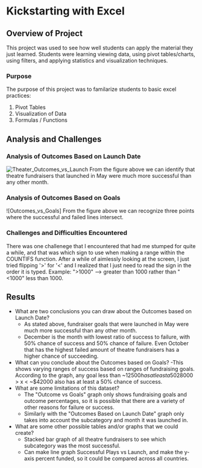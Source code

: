 # Kickstarting with Excel

## Overview of Project
This project was used to see how well students can apply the material they just learned. Students were learning viewing data, using pivot tables/charts, using filters, and applying statistics and visualization techniques.

### Purpose
The purpose of this project was to familarize students to basic excel practices:
1. Pivot Tables
2. Visualization of Data
3. Formulas / Functions

## Analysis and Challenges

### Analysis of Outcomes Based on Launch Date
![Theater_Outcomes_vs_Launch](path/to/Theater_Outcomes_vs_Launch.png)
From the figure above we can identify that theatre fundraisers that launched in May were much more successful than any other month.

### Analysis of Outcomes Based on Goals
![Outcomes_vs_Goals]
From the figure above we can recognize three points where the successful and failed lines intersect. 

### Challenges and Difficulties Encountered
There was one challenege that I encountered that had me stumped for quite a while, and that was which sign to use when making a range within the COUNTIFS function. After a while of aimlessly looking at the screen, I just tried flipping '>' for '<' and I realized that I just need to read the sign in the order it is typed. Example: ">1000" --> greater than 1000 rather than "<1000" less than 1000.  

## Results

- What are two conclusions you can draw about the Outcomes based on Launch Date?
	- As stated above, fundraiser goals that were launched in May were much more successful than any other month.
	- December is the month with lowest ratio of success to failure, with 50% chance of success and 50% chance of failure. Even October that has the highest failed amount of theatre fundraisers has a higher chance of succeeding.
- What can you conclude about the Outcomes based on Goals?
	-This shows varying ranges of success based on ranges of fundraising goals. According to the graph, any goal less than ~$12500 has at least a 50% chance of success; as well as, any goal between the range ~$28000 > x < ~$42000 also has at least a 50% chance of success.
- What are some limitations of this dataset?
	- The "Outcome vs Goals" graph only shows fundraising goals and outcome percentages, so it is possible that there are a variety of other reasons for failure or success.
	- Similarly with the "Outcomes Based on Launch Date" graph only takes into account the subcategory and month it was launched in. 
- What are some other possible tables and/or graphs that we could create?
	- Stacked bar graph of all theatre fundraisers to see which subcategory was the most successful.
	- Can make line graph Successful Plays vs Launch, and make the y-axis percent funded, so it could be compared across all countries. 
